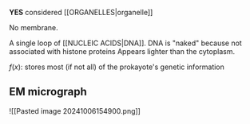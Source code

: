 **YES** considered [[ORGANELLES|organelle]]  

No membrane.

A single loop of [[NUCLEIC ACIDS|DNA]].
DNA is "naked" because not associated with histone proteins
Appears lighter than the cytoplasm.

$f(x)$: stores most (if not all) of the prokayote's genetic information
## EM micrograph
![[Pasted image 20241006154900.png]]